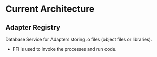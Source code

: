 # Current Architecture

## Adapter Registry 
Database Service for Adapters storing .o files (object files or libraries).
- FFI is used to invoke the processes and run code.
